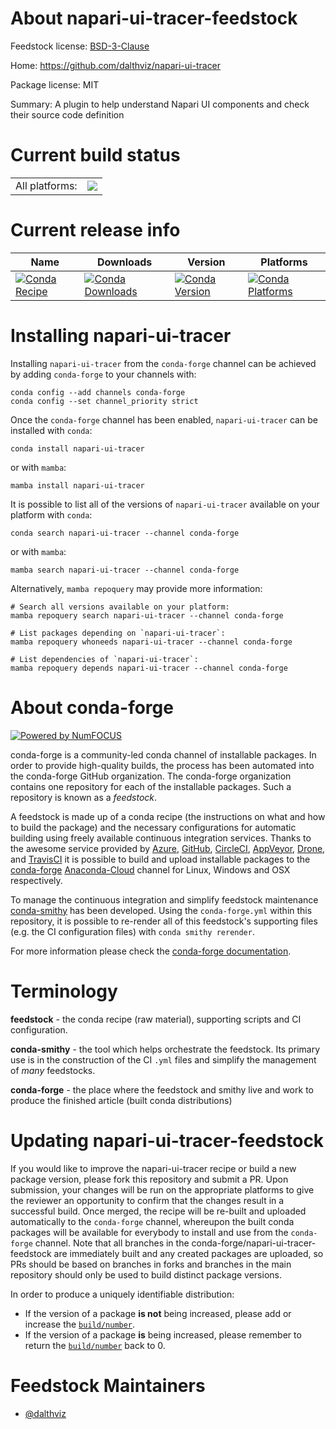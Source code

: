 About napari-ui-tracer-feedstock
================================

Feedstock license: [BSD-3-Clause](https://github.com/conda-forge/napari-ui-tracer-feedstock/blob/main/LICENSE.txt)

Home: https://github.com/dalthviz/napari-ui-tracer

Package license: MIT

Summary: A plugin to help understand Napari UI components and check their source code definition

Current build status
====================


<table><tr><td>All platforms:</td>
    <td>
      <a href="https://dev.azure.com/conda-forge/feedstock-builds/_build/latest?definitionId=18921&branchName=main">
        <img src="https://dev.azure.com/conda-forge/feedstock-builds/_apis/build/status/napari-ui-tracer-feedstock?branchName=main">
      </a>
    </td>
  </tr>
</table>

Current release info
====================

| Name | Downloads | Version | Platforms |
| --- | --- | --- | --- |
| [![Conda Recipe](https://img.shields.io/badge/recipe-napari--ui--tracer-green.svg)](https://anaconda.org/conda-forge/napari-ui-tracer) | [![Conda Downloads](https://img.shields.io/conda/dn/conda-forge/napari-ui-tracer.svg)](https://anaconda.org/conda-forge/napari-ui-tracer) | [![Conda Version](https://img.shields.io/conda/vn/conda-forge/napari-ui-tracer.svg)](https://anaconda.org/conda-forge/napari-ui-tracer) | [![Conda Platforms](https://img.shields.io/conda/pn/conda-forge/napari-ui-tracer.svg)](https://anaconda.org/conda-forge/napari-ui-tracer) |

Installing napari-ui-tracer
===========================

Installing `napari-ui-tracer` from the `conda-forge` channel can be achieved by adding `conda-forge` to your channels with:

```
conda config --add channels conda-forge
conda config --set channel_priority strict
```

Once the `conda-forge` channel has been enabled, `napari-ui-tracer` can be installed with `conda`:

```
conda install napari-ui-tracer
```

or with `mamba`:

```
mamba install napari-ui-tracer
```

It is possible to list all of the versions of `napari-ui-tracer` available on your platform with `conda`:

```
conda search napari-ui-tracer --channel conda-forge
```

or with `mamba`:

```
mamba search napari-ui-tracer --channel conda-forge
```

Alternatively, `mamba repoquery` may provide more information:

```
# Search all versions available on your platform:
mamba repoquery search napari-ui-tracer --channel conda-forge

# List packages depending on `napari-ui-tracer`:
mamba repoquery whoneeds napari-ui-tracer --channel conda-forge

# List dependencies of `napari-ui-tracer`:
mamba repoquery depends napari-ui-tracer --channel conda-forge
```


About conda-forge
=================

[![Powered by
NumFOCUS](https://img.shields.io/badge/powered%20by-NumFOCUS-orange.svg?style=flat&colorA=E1523D&colorB=007D8A)](https://numfocus.org)

conda-forge is a community-led conda channel of installable packages.
In order to provide high-quality builds, the process has been automated into the
conda-forge GitHub organization. The conda-forge organization contains one repository
for each of the installable packages. Such a repository is known as a *feedstock*.

A feedstock is made up of a conda recipe (the instructions on what and how to build
the package) and the necessary configurations for automatic building using freely
available continuous integration services. Thanks to the awesome service provided by
[Azure](https://azure.microsoft.com/en-us/services/devops/), [GitHub](https://github.com/),
[CircleCI](https://circleci.com/), [AppVeyor](https://www.appveyor.com/),
[Drone](https://cloud.drone.io/welcome), and [TravisCI](https://travis-ci.com/)
it is possible to build and upload installable packages to the
[conda-forge](https://anaconda.org/conda-forge) [Anaconda-Cloud](https://anaconda.org/)
channel for Linux, Windows and OSX respectively.

To manage the continuous integration and simplify feedstock maintenance
[conda-smithy](https://github.com/conda-forge/conda-smithy) has been developed.
Using the ``conda-forge.yml`` within this repository, it is possible to re-render all of
this feedstock's supporting files (e.g. the CI configuration files) with ``conda smithy rerender``.

For more information please check the [conda-forge documentation](https://conda-forge.org/docs/).

Terminology
===========

**feedstock** - the conda recipe (raw material), supporting scripts and CI configuration.

**conda-smithy** - the tool which helps orchestrate the feedstock.
                   Its primary use is in the construction of the CI ``.yml`` files
                   and simplify the management of *many* feedstocks.

**conda-forge** - the place where the feedstock and smithy live and work to
                  produce the finished article (built conda distributions)


Updating napari-ui-tracer-feedstock
===================================

If you would like to improve the napari-ui-tracer recipe or build a new
package version, please fork this repository and submit a PR. Upon submission,
your changes will be run on the appropriate platforms to give the reviewer an
opportunity to confirm that the changes result in a successful build. Once
merged, the recipe will be re-built and uploaded automatically to the
`conda-forge` channel, whereupon the built conda packages will be available for
everybody to install and use from the `conda-forge` channel.
Note that all branches in the conda-forge/napari-ui-tracer-feedstock are
immediately built and any created packages are uploaded, so PRs should be based
on branches in forks and branches in the main repository should only be used to
build distinct package versions.

In order to produce a uniquely identifiable distribution:
 * If the version of a package **is not** being increased, please add or increase
   the [``build/number``](https://docs.conda.io/projects/conda-build/en/latest/resources/define-metadata.html#build-number-and-string).
 * If the version of a package **is** being increased, please remember to return
   the [``build/number``](https://docs.conda.io/projects/conda-build/en/latest/resources/define-metadata.html#build-number-and-string)
   back to 0.

Feedstock Maintainers
=====================

* [@dalthviz](https://github.com/dalthviz/)

